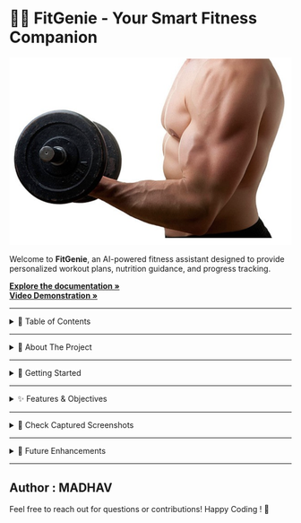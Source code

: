 <!DOCTYPE html>
<html lang="en">
<body>

<div class="container">
    <h1>🏋️‍♂️ FitGenie - Your Smart Fitness Companion</h1>
    <img src="/fitgenie_logo.png" alt="Proctorly Logo" width="600">
    <p>Welcome to <strong>FitGenie</strong>, an AI-powered fitness assistant designed to provide personalized workout plans, nutrition guidance, and progress tracking.</p>
      <p align="left">
    <a href="https://drive.google.com/file/d/1qYvdLZSJQP73nDsnra9D96X2YBksIoWI/view?usp=sharing" target="_blank"><strong>Explore the documentation »</strong></a><br>
    <a href="https://drive.google.com/file/d/1tP3LpOuq9oVjJ5IHTt3EekR550bA1q01/view?usp=sharing" target="_blank"><strong>Video Demonstration »</strong></a><br>
  </p>
<hr>
    <details>
    <summary>📖 Table of Contents</summary>
    <ul id="toc" class="hidden">
        <li><a href="#about">📌 About The Project</a></li>
        <li><a href="#setup">🚀 Getting Started</a></li>
        <li><a href="#features">✨ Features & Objectives</a></li>
        <li><a href="#screenshots">📸 Check Captured Screenshots</a></li>
        <li><a href="#enhancements">🚀 Future Enhancements</a></li>
    </ul>
    </details>
    <hr>
    <details id="about">
        <summary>📌 About The Project</summary>
        <p>FitGenie is an AI-driven fitness platform designed to personalize workout routines and nutrition plans based on user preferences, health data, and goals.</p>
    </details>
    <hr>
    <details id="setup">
        <summary>🚀 Getting Started</summary>
        <ol>
            <li>Clone the repository:
                <pre><code>git clone https://github.com/yourusername/FitGenie.git</code></pre>
            </li>
            <li>Navigate to the project folder:
                <pre><code>cd FitGenie</code></pre>
            </li>
            <li>Install dependencies:
                <pre><code>npm install</code></pre>
            </li>
            <li>Run the application:
                <pre><code>npm start</code></pre>
            </li>
        </ol>
    </details>
    <hr>
    <details id="features">
        <summary>✨ Features & Objectives</summary>
        <ul>
            <li>AI-driven personalized fitness plans 🧠</li>
            <li>Smart meal and nutrition recommendations 🍎</li>
            <li>Workout tracking and performance analytics 📊</li>
            <li>User-friendly and interactive dashboard 🎛️</li>
        </ul>
    </details>
    <hr>
    <details id="screenshots">
        <summary>📸 Check Captured Screenshots</summary>
        <p>Below is an example screenshot of the Hand Sign Detection system in action:</p>
        <img src="ss_logo.png" alt="Home Page" width="100%">
    </details>
    <hr>
    <details id="enhancements">
        <summary>🚀 Future Enhancements</summary>
        <ul>
            <li>Integration with wearable devices like smartwatches ⌚</li>
            <li>Real-time AI coaching based on workout form and posture 📷</li>
            <li>Enhanced gamification features for motivation 🏆</li>
        </ul>
    </details>
    <hr>
</div>
</body>
</html>


## Author : MADHAV

Feel free to reach out for questions or contributions!
Happy Coding ! 🚀
